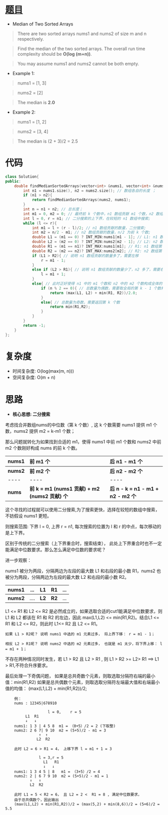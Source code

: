 # [题目](https://leetcode.com/problems/median-of-two-sorted-arrays/)

* Median of Two Sorted Arrays

> There are two sorted arrays nums1 and nums2 of size m and n respectively.

> Find the median of the two sorted arrays. The overall run time complexity should be **O(log (m+n))**.

> You may assume nums1 and nums2 cannot be both empty.

* Example 1:

> nums1 = [1, 3]

> nums2 = [2]

> The median is **2.0**

* Example 2:

> nums1 = [1, 2]

> nums2 = [3, 4]

> The median is (2 + 3)/2 = 2.5


# 代码
```cpp
class Solution{
public:
    double findMedianSortedArrays(vector<int> &nums1, vector<int> &nums2){
        int n1 = nums1.size(), n2 = nums2.size(); // 数组各自的长度 ；
        if (n1 > n2){
            return findMedianSortedArrays(nums2, nums1);
        }
        int n = n1 + n2; // 总长度；
        int m1 = 0, m2 = 0; // 最终前 k 个数中，n1 数组贡献 m1 个数，n2 数组贡献 m2 个数；
        int l = 0, r = n1; // 二分搜索的上下界，在较短的 n1 数组中搜索;
        while (l <= r){
            int m1 = l + (r - l)/2; // n1 数组贡献的数量，二分搜索;
            int m2 = n/2 - m1; // n2 数组贡献的数量，n/2 为前 k 个数;
            double L1 = (m1 == 0) ? INT_MIN:nums1[m1 - 1]; // L1: n1 数组 m1 位置左边的数，即第 m1 - 1 位置的数;
            double L2 = (m2 == 0) ? INT_MIN:nums2[m2 - 1]; // L2: n2 数组 m2 位置左边的数，即第 m2 - 1 位置的数;
            double R1 = (m1 == n1)? INT_MAX:nums1[m1]; // R1: n1 数组第 m1 位置的数;
            double R2 = (m2 == n2)? INT_MAX:nums2[m2]; // R2: n2 数组第 m2 位置的数;
            if (L1 > R2){ // 说明 n1 数组贡献的数量多了，需要左移
                r = m1 - 1;
            }
            else if (L2 > R1){ // 说明 n1 数组贡献的数量少了，n2 多了，需要右移
                l = m1 + 1;
            }
            else{ // 此时正好使得 n1 中的 m1 个数和 n2 中的 m2 个数构成全体的前 k = n/2 个数;
                if (n % 2 == 0){ // 总数量为偶数，需要取全局的第 k - 1 个数和第 k 个数，求平均
                    return (max(L1, L2) + min(R1, R2))/2.0;
                }
                else{ // 总数量为奇数，需要返回第 k 个数
                    return min(R1,R2);
                }
            }
        }
        return -1;
    }
};
```

# 复杂度
* 时间复杂度: O(log(max(m, n)))
* 空间复杂度: O(m + n)

# 思路

 * **核心思想: 二分搜索**
 
考虑找合并数组nums的中位数（第 k 个数）, 这 k 个数需要 nums1 提供 m1 个数，nums2 提供 m2 = k-m1 个数；
   
那么问题就转化为如果找到合适的 m1，使得 nums1 中前 m1 个数和 nums2 中前 m2 个数刚好构成 nums 的前 k 个数。

| nums1 |   前 m1 个 |  后 n1 - m1 个  | 
| ---- |  :---- | :---- | 
| **nums2** |  **前 m2 个** |  **后 n2 - m2 个**  | 
| ---- | ---- | ---- | 
| **nums** | **前 k = m1 (nums1 贡献) + m2 (nums2 贡献) 个** |  **后 n - k = n1 - m1 + n2 - m2 个**  | 

 
这个寻找的过程就可以使用二分搜索,为了搜索更快，选择在较短的数组中搜索，不妨假设 nums1 更短。
 
则搜索范围: 下界 l = 0, 上界 r = n1, 每次搜索的位置为 l 和 r 的中点，每次移动的是上下界。
 
 区别于传统的二分搜索（上下界重合时，搜索结束）， 此处上下界重合时也不一定能满足中位数要求。那么怎么满足中位数的要求呢？
 
进一步观察： 

nums1 被分为两段，分隔两边为左段的最大数 L1 和右段的最小数 R1，nums2 也被分为两段，分隔两边为左段的最大数 L2 和右段的最小数 R2。

| nums1  | ...      |   L1   |  R1    | ...      | 
| ----   | ---- | ---- | ---- | ---- |
| **nums2** | ....     |   **L2**   |  **R2**   | ...      | 


L1 <= R1 和 L2 <= R2 是必然成立的，如果选取合适的cut1能满足中位数要求，则 L1 和 L2 都该在 R1 和 R2 的左边，因此 max(L1,L2) <= min(R1,R2)。结合L1 <= R1 和 L2 <= R2，则此时 L1<= R2 且 L2 <= R1。

    如果 L1 > R2呢？ 说明 nums1 中选的 m1 元素过多， 将上界下移： r = m1 - 1； 

    相反 L2 > R1呢？ 说明 nums2 中选的 m2 元素过多， 也就是 m1 太少，将下界上移： l = m1 + 1；
   
不存在两种情况同时发生，若 L1 > R2 且 L2 > R1 , 则 L1 > R2 >= L2> R1 ==> L1 > R1,不符合升序要求。

   最后处理一下奇偶问题， 
   如果是总共奇数个元素，则取选取分隔符右端的最小值：min(R1,R2)
   如果是总共偶数个元素，则取选取分隔符左端最大值和右端最小值的均值： (max(L1,L2) + min(R1,R2))/2;
		
        例：
        nums : 12345|678910

                       l = 0,    r = 5
			 L1  R1  
			 ↓   ↓
		nums1: 1 3 | 4 5 8  m1 = （0+5）/2 = 2 (下取整)  
		nums2: 2 6 7| 9 10  m2 = (5+5)/2 - m1 = 3
		           ↑  ↑
		          L2  R2
		
		此时 L2 = 6 > R1 = 4， 上移下界 l = m1 + 1 = 3

		           l = 3,r = 5
		             L1   R1 
		             ↓   ↓
		nums1: 1 3 4 5 | 8   m1 = （3+5）/2 = 4 
		nums2: 2 | 6 7 9 10  m2 = (5+5)/2 - m1 = 1
		       ↑   ↑
		       L2  R2

		此时 L1 = 5 < R2 = 6， 且 L2 = 2 <  R1 = 8 , 满足中位数要求，
		由于总共偶数个，因此输出 
		(max(L1,L2) + min(R1,R2))/2 = (max(5,2) + min(8,6))/2 = (5+6)/2 = 5.5 
 
